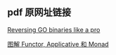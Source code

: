 ## pdf 原网址链接

[Reversing GO binaries like a pro](https://rednaga.io/2016/09/21/reversing_go_binaries_like_a_pro/)

[图解 Functor, Applicative 和 Monad](http://blog.forec.cn/2017/03/02/translation-adit-faamip/)